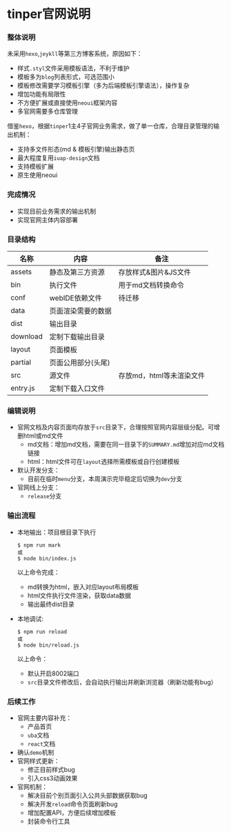 # tinper官网说明

### 整体说明

未采用`hexo`,`jeykll`等第三方博客系统，原因如下：

- 样式`.styl`文件采用模板语法，不利于维护
- 模板多为`blog`列表形式，可选范围小
- 模板修改需要学习模板引擎（多为后端模板引擎语法），操作复杂
- 增加功能有局限性
- 不方便扩展或直接使用`neoui`框架内容
- 多官网需要多仓库管理

借鉴`hexo`，根据`tinper`1主4子官网业务需求，做了单一仓库，合理目录管理的输出机制：

- 支持多文件形态(md & 模板引擎)输出静态页
- 最大程度复用`iuap-design`文档
- 支持模板扩展
- 原生使用neoui

### 完成情况

- 实现目前业务需求的输出机制
- 实现官网主体内容部署

### 目录结构

| 名称       | 内容         | 备注              |
| -------- | ---------- | --------------- |
| assets   | 静态及第三方资源   | 存放样式&图片&JS文件    |
| bin      | 执行文件       | 用于md文档转换命令      |
| conf     | webIDE依赖文件 | 待迁移             |
| data     | 页面渲染需要的数据  |                 |
| dist     | 输出目录       |                 |
| download | 定制下载输出目录   |                 |
| layout   | 页面模板       |                 |
| partial  | 页面公用部分(头尾) |                 |
| src      | 源文件        | 存放md，html等未渲染文件 |
| entry.js | 定制下载入口文件   |                 |

### 编辑说明

- 官网文档及内容页面均存放于`src`目录下，合理按照官网内容层级分配。可增删html或md文件
  - md文档：增加md文档，需要在同一目录下的`SUMMARY.md`增加对应md文档链接
  - html：html文件可在`layout`选择所需模板或自行创建模板
- 默认开发分支：
  - 目前在临时`menu`分支，本周演示完毕稳定后切换为`dev`分支
- 官网线上分支：
  - `release`分支

### 输出流程

- 本地输出：项目根目录下执行

  ```
  $ npm run mark
  或
  $ node bin/index.js
  ```

  以上命令完成：

  - md转换为html，嵌入对应layout布局模板
  - html文件执行文件渲染，获取data数据
  - 输出最终dist目录

- 本地调试:

  ```
  $ npm run reload
  或
  $ node bin/reload.js
  ```

  以上命令：

  - 默认开启8002端口
  - `src`目录文件修改后，会自动执行输出并刷新浏览器（刷新功能有bug）

### 后续工作

- 官网主要内容补充：
  - 产品首页
  - `uba`文档
  - `react`文档
- 确认`demo`机制
- 官网样式更新：
  - 修正目前样式bug
  - 引入css3动画效果
- 官网机制：
  - 解决目前个别页面引入公共头部数据获取bug
  - 解决开发`reload`命令页面刷新bug
  - 增加配置API，方便后续增加模板
  - 封装命令行工具